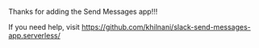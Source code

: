 Thanks for adding the Send Messages app!!!

If you need help, visit https://github.com/khilnani/slack-send-messages-app.serverless/
